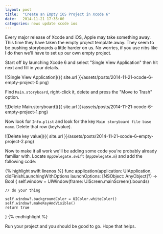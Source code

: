 ```yaml
---
layout: post
title:  "Create an Empty iOS Project in Xcode 6"
date:   2014-11-21 17:35:00
categories: news update xcode ios
---
```


Every major release of Xcode and iOS, Apple may take something away. This time they have taken the empty project template away. They seem to be pushing storyboards a little harder on us. No worries, if you use nibs like I do then we'll have to set up our own empty project.

Start off by launching Xcode 6 and select "Single View Application" then hit next and fill in your details.

![Single View Application]({{ site.url }}/assets/posts/2014-11-21-xcode-6-empty-project-0.png)

Find `Main.storyboard`, right-click it, delete and press the "Move to Trash" option.

![Delete Main.storyboard]({{ site.url }}/assets/posts/2014-11-21-xcode-6-empty-project-1.png)

Now look for `Info.plist` and look for the key `Main storyboard file base name`. Delete that row (key/value).

![Delete key value]({{ site.url }}/assets/posts/2014-11-21-xcode-6-empty-project-2.png)

Now to make it all work we'll be adding some code you're probably already familiar with. Locate `AppDelegate.swift` (`AppDelegate.m`) and add the following code:

{% highlight swift linenos %}
func application(application: UIApplication, didFinishLaunchingWithOptions launchOptions: [NSObject: AnyObject]?) -> Bool {
    self.window = UIWindow(frame: UIScreen.mainScreen().bounds)

    // do your thing

    self.window?.backgroundColor = UIColor.whiteColor()
    self.window?.makeKeyAndVisible()
    return true
}
{% endhighlight %}

Run your project and you should be good to go. Hope that helps.
